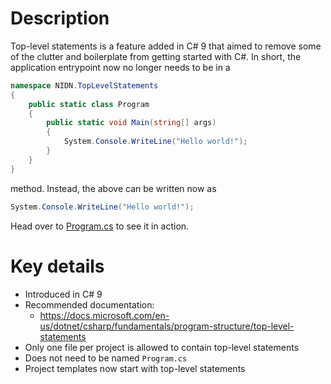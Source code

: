 ﻿# Description

Top-level statements is a feature added in C# 9 that aimed to remove some of the clutter and boilerplate from getting started with C#. In short, the application entrypoint now no longer needs to be in a 
```csharp
namespace NIDN.TopLevelStatements 
{
    public static class Program 
    {
        public static void Main(string[] args)
        {
            System.Console.WriteLine("Hello world!");
        }
    }
}
```
method. Instead, the above can be written now as
```csharp
System.Console.WriteLine("Hello world!");
```

Head over to [Program.cs](Program.cs) to see it in action.

# Key details

- Introduced in C# 9
- Recommended documentation:
  - https://docs.microsoft.com/en-us/dotnet/csharp/fundamentals/program-structure/top-level-statements
- Only one file per project is allowed to contain top-level statements
- Does not need to be named `Program.cs`
- Project templates now start with top-level statements